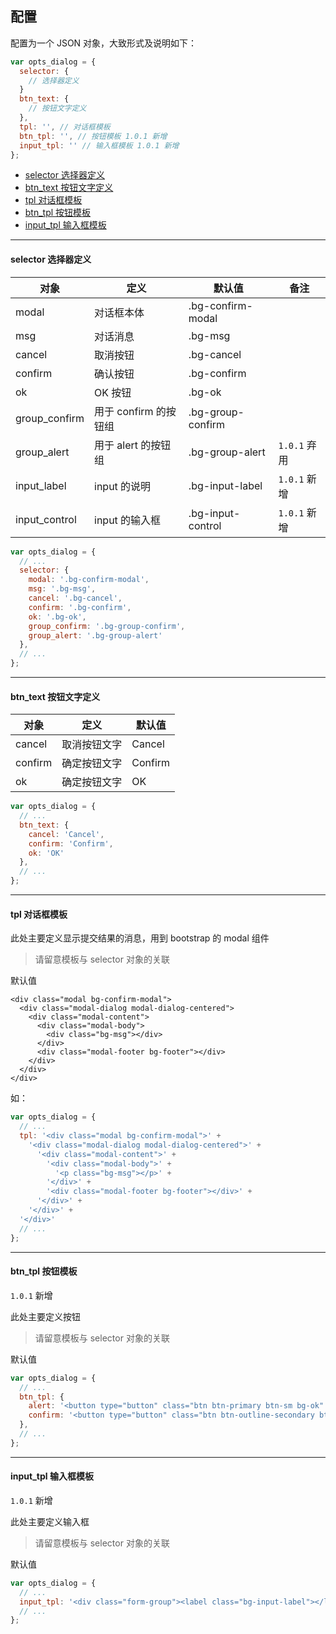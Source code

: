 ## 配置

配置为一个 JSON 对象，大致形式及说明如下：

``` javascript
var opts_dialog = {
  selector: {
    // 选择器定义
  }
  btn_text: {
    // 按钮文字定义
  },
  tpl: '', // 对话框模板
  btn_tpl: '', // 按钮模板 1.0.1 新增
  input_tpl: '' // 输入框模板 1.0.1 新增
};
```

* [selector 选择器定义](#selector)
* [btn_text 按钮文字定义](#btn_text)
* [tpl 对话框模板](#tpl)
* [btn_tpl 按钮模板](#btn_tpl)
* [input_tpl 输入框模板](#input_tpl)

----------

<span id="selector"></span>

#### selector 选择器定义

| 对象 | 定义 | 默认值 | 备注 |
| - | - | - | - |
| modal | 对话框本体 | .bg-confirm-modal | |
| msg | 对话消息 | .bg-msg | |
| cancel | 取消按钮 | .bg-cancel | |
| confirm | 确认按钮 | .bg-confirm | |
| ok | OK 按钮 | .bg-ok | |
| group_confirm | 用于 confirm 的按钮组 | .bg-group-confirm | |
| group_alert | 用于 alert 的按钮组 | .bg-group-alert | `1.0.1` 弃用 |
| input_label | input 的说明 | .bg-input-label | `1.0.1` 新增 |
| input_control | input 的输入框 | .bg-input-control | `1.0.1` 新增 |

``` javascript
var opts_dialog = {
  // ...
  selector: {
    modal: '.bg-confirm-modal',
    msg: '.bg-msg',
    cancel: '.bg-cancel',
    confirm: '.bg-confirm',
    ok: '.bg-ok',
    group_confirm: '.bg-group-confirm',
    group_alert: '.bg-group-alert'
  },
  // ...
};
```

----------

<span id="btn_text"></span>

#### btn_text 按钮文字定义

| 对象 | 定义 | 默认值 |
| - | - | - |
| cancel | 取消按钮文字 | Cancel |
| confirm | 确定按钮文字 | Confirm |
| ok | 确定按钮文字 | OK |

``` javascript
var opts_dialog = {
  // ...
  btn_text: {
    cancel: 'Cancel',
    confirm: 'Confirm',
    ok: 'OK'
  },
  // ...
};
```

----------

<span id="tpl"></span>

#### tpl 对话框模板

此处主要定义显示提交结果的消息，用到 bootstrap 的 modal 组件

> 请留意模板与 selector 对象的关联

默认值

``` markup
<div class="modal bg-confirm-modal">
  <div class="modal-dialog modal-dialog-centered">
    <div class="modal-content">
      <div class="modal-body">
        <div class="bg-msg"></div>
      </div>
      <div class="modal-footer bg-footer"></div>
    </div>
  </div>
</div>
```
如：

``` javascript
var opts_dialog = {
  // ...
  tpl: '<div class="modal bg-confirm-modal">' +
    '<div class="modal-dialog modal-dialog-centered">' +
      '<div class="modal-content">' +
        '<div class="modal-body">' +
          '<p class="bg-msg"></p>' +
        '</div>' +
        '<div class="modal-footer bg-footer"></div>' +
      '</div>' +
    '</div>' +
  '</div>'
  // ...
};
```

----------

<span id="btn_tpl"></span>

#### btn_tpl 按钮模板

`1.0.1` 新增

此处主要定义按钮

> 请留意模板与 selector 对象的关联

默认值

``` javascript
var opts_dialog = {
  // ...
  btn_tpl: {
    alert: '<button type="button" class="btn btn-primary btn-sm bg-ok" data-dismiss="modal">OK</button>', // alert
    confirm: '<button type="button" class="btn btn-outline-secondary btn-sm bg-cancel bg-group-confirm" data-act="cancel">Cancel</button> <button type="button" class="btn btn-primary btn-sm bg-confirm bg-group-confirm" data-act="confirm">Confirm</button>' // confirm
  },
  // ...
};
```

----------

<span id="input_tpl"></span>

#### input_tpl 输入框模板

`1.0.1` 新增

此处主要定义输入框

> 请留意模板与 selector 对象的关联

默认值

``` javascript
var opts_dialog = {
  // ...
  input_tpl: '<div class="form-group"><label class="bg-input-label"></label><input type="text" class="form-control bg-input-control"></div>'
  // ...
};
```
